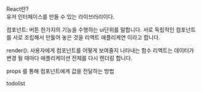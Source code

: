 React란?  
유저 인터페이스를 만들 수 있는 라이브러리이다. 

컴포넌트: 버튼 한가지의 기능을 수행하는 ui단위를 말합니다. 
서로 독립적인 컴포넌트를 서로 조립해서 만듫어 놓은 것을 리액트 애플리케연 이라고 합니다.

render(): 사용자에게 컴포넌트를 어떻게 보여줄지 나타내는 함수 
리액트는 데이터가 변경 될 때마다 애플리케이션 전체를 다시 렌더링 합니다.

props 를 통해 컴포넌트에게 값을 전달하는 방법

todolist
